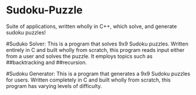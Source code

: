 # Sudoku-Puzzle
Suite of applications, written wholly in C++, which  solve, and generate sudoku puzzles!

#Suduko Solver:
This is a program that solves 9x9 Sudoku puzzles. Written entirely in C and built wholly from scratch, this program reads input either from a user and solves the puzzle. It employs topics such as ##backtracking and ##recursion.

#Sudoku Generator:
This is a program that generates a 9x9 Sudoku puzzles for users. Written completely in C and built wholly from scratch, this program has varying levels of difficulty. 
